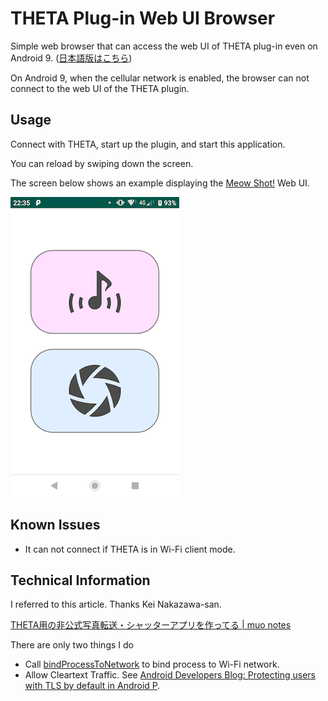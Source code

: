 # THETA Plug-in Web UI Browser

Simple web browser that can access the web UI of THETA plug-in even on Android 9. ([日本語版はこちら](README.ja.md))

On Android 9, when the cellular network is enabled, the browser can not connect to the web UI of the THETA plugin.

## Usage

Connect with THETA, start up the plugin, and start this application.

You can reload by swiping down the screen.

The screen below shows an example displaying the [Meow Shot!](https://pluginstore.theta360.com/plugins/be.shiro.meowshot/) Web UI.

![Screenshot](image/screenshot.png)

## Known Issues

* It can not connect if THETA is in Wi-Fi client mode.

## Technical Information

I referred to this article. Thanks Kei Nakazawa-san.

[THETA用の非公式写真転送・シャッターアプリを作ってる | muo notes](https://notes.muo.jp/1810_theta-app.html)

There are only two things I do

* Call [bindProcessToNetwork](https://developer.android.com/reference/android/net/ConnectivityManager.html#bindProcessToNetwork(android.net.Network)) to bind process to Wi-Fi network.
* Allow Cleartext Traffic. See [Android Developers Blog: Protecting users with TLS by default in Android P](https://android-developers.googleblog.com/2018/04/protecting-users-with-tls-by-default-in.html).
